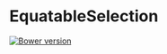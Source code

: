 # EquatableSelection

[![Bower version](http://img.shields.io/bower/v/equatable-selection.svg)](https://github.com/jbrudvik/textistics)
